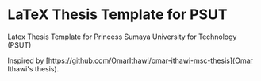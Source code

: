 # LaTeX Thesis Template for PSUT

Latex Thesis Template for Princess Sumaya University for Technology (PSUT)

Inspired by [https://github.com/OmarIthawi/omar-ithawi-msc-thesis](Omar Ithawi's thesis).
